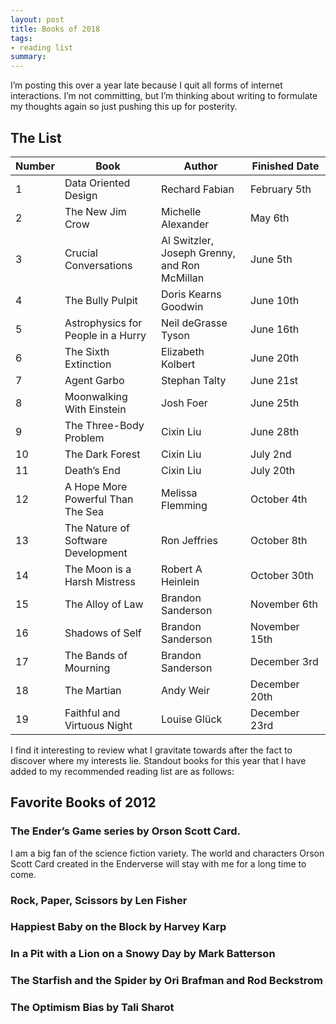```yaml
---
layout: post
title: Books of 2018
tags:
- reading list
summary:
---
```


I’m posting this over a year late because I quit all forms of internet
interactions. I’m not committing, but I’m thinking about writing to formulate my
thoughts again so just pushing this up for posterity.

## The List

<table class="numbered">
  <thead>
    <tr>
      <th scope="col"><span class="visuallyhidden">Number</span></th>
      <th scope="col">Book</th>
      <th scope="col">Author</th>
      <th scope="col" style="width:7em">Finished Date</th>
    </tr>
  </thead>
  <tbody>
    <tr>
      <td>1</td>
      <td>Data Oriented Design</td>
      <td>Rechard Fabian </td>
      <td>February 5th</td>
    </tr>
    <tr>
      <td>2</td>
      <td>The New Jim Crow</td>
      <td>Michelle Alexander</td>
      <td>May 6th</td>
    </tr>
    <tr>
      <td>3</td>
      <td>Crucial Conversations</td>
      <td>Al Switzler, Joseph Grenny, and Ron McMillan</td>
      <td>June 5th</td>
    </tr>
    <tr>
      <td>4</td>
      <td>The Bully Pulpit</td>
      <td>Doris Kearns Goodwin</td>
      <td>June 10th</td>
    </tr>
    <tr>
      <td>5</td>
      <td>Astrophysics for People in a Hurry</td>
      <td>Neil deGrasse Tyson</td>
      <td>June 16th</td>
    </tr>
    <tr>
      <td>6</td>
      <td>The Sixth Extinction</td>
      <td>Elizabeth Kolbert</td>
      <td>June 20th</td>
    </tr>
    <tr>
      <td>7</td>
      <td>Agent Garbo</td>
      <td>Stephan Talty</td>
      <td>June 21st</td>
    </tr>
    <tr>
      <td>8</td>
      <td>Moonwalking With Einstein</td>
      <td>Josh Foer</td>
      <td>June 25th</td>
    </tr>
    <tr>
      <td>9</td>
      <td>The Three-Body Problem</td>
      <td>Cixin Liu</td>
      <td>June 28th</td>
    </tr>
    <tr>
      <td>10</td>
      <td>The Dark Forest</td>
      <td>Cixin Liu</td>
      <td>July 2nd</td>
    </tr> 
    <tr>
      <td>11</td>
      <td>Death’s End</td>
      <td>Cixin Liu</td>
      <td>July 20th</td>
    </tr> 
    <tr>
      <td>12</td>
      <td>A Hope More Powerful Than The Sea</td>
      <td>Melissa Flemming</td>
      <td>October 4th</td>
    </tr> 
    <tr>
      <td>13</td>
      <td>The Nature of Software Development</td>
      <td>Ron Jeffries</td>
      <td>October 8th</td>
    </tr> 
    <tr>
      <td>14</td>
      <td>The Moon is a Harsh Mistress</td>
      <td>Robert A Heinlein</td>
      <td>October 30th</td>
    </tr> 
    <tr>
      <td>15</td>
      <td>The Alloy of Law</td>
      <td>Brandon Sanderson</td>
      <td>November 6th</td>
    </tr> 
    <tr>
      <td>16</td>
      <td>Shadows of Self</td>
      <td>Brandon Sanderson</td>
      <td>November 15th</td>
    </tr> 
    <tr>
      <td>17</td>
      <td>The Bands of Mourning</td>
      <td>Brandon Sanderson</td>
      <td>December 3rd</td>
    </tr> 
    <tr>
      <td>18</td>
      <td>The Martian</td>
      <td>Andy Weir</td>
      <td>December 20th</td>
    </tr> 
    <tr>
      <td>19</td>
      <td>Faithful and Virtuous Night</td>
      <td>Louise Glück</td>
      <td>December 23rd</td>
    </tr> 
  </tbody>
</table>

I find it interesting to review what I gravitate towards after the fact
to discover where my interests lie. Standout books for this year that I
have added to my recommended reading list are as follows:

<h2 class="visuallyhidden">Favorite Books of 2012</h2>

### The Ender&rsquo;s Game series by Orson Scott Card.

<p class="visuallyhidden">I am a big fan of the science fiction variety. The world and characters
Orson Scott Card created in the Enderverse will stay with me for a long
time to come.</p>

### Rock, Paper, Scissors by Len Fisher

### Happiest Baby on the Block by Harvey Karp

### In a Pit with a Lion on a Snowy Day by Mark Batterson

### The Starfish and the Spider by Ori Brafman and Rod Beckstrom

### The Optimism Bias by Tali Sharot




